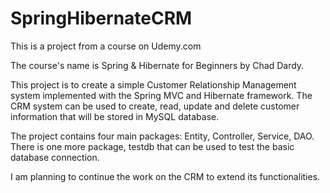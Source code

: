 # SpringHibernateCRM

This is a project from a course on Udemy.com

The course's name is Spring & Hibernate for Beginners by Chad Dardy.

This project is to create a simple Customer Relationship Management system implemented with the Spring MVC and Hibernate framework. The CRM system can be used to create, read, update and delete customer information that will be stored in MySQL database.

The project contains four main packages: Entity, Controller, Service, DAO. There is one more package, testdb that can be used to test the basic database connection.

I am planning to continue the work on the CRM to extend its functionalities. 
